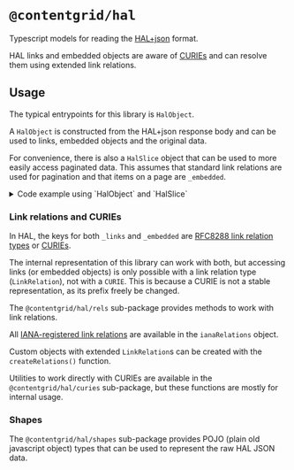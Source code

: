 # `@contentgrid/hal`

Typescript models for reading the [HAL+json](https://datatracker.ietf.org/doc/html/draft-kelly-json-hal) format.

HAL links and embedded objects are aware of [CURIEs](https://www.w3.org/TR/2010/NOTE-curie-20101216/) and can resolve them using extended link relations.

## Usage

The typical entrypoints for this library is `HalObject`.

A `HalObject` is constructed from the HAL+json response body and can be used to links, embedded objects and the original data.

For convenience, there is also a `HalSlice` object that can be used to more easily access paginated data.
This assumes that standard link relations are used for pagination and that items on a page are `_embedded`.

<details>
<summary>Code example using `HalObject` and `HalSlice`</summary>


```typescript
import { HalObject, HalSlice } from '@contentgrid/hal';
import { HalObjectShape, HalSliceShape } from '@contentgrid/hal/shape';
import { createRelation } from '@contentgrid/hal/rels';

namespace myLibrary {

    export interface Gift {
        id: number;
        name: string;
    }

    export const objectData: HalObjectShape<Gift> = {
        id: 1,
        name: "Parachute",
        _links: {
            self: {
                href: "http://localhost/gifts/1"
            }
        }
    };

    export const sliceData: HalSliceShape<Gift> = {
        "_embedded": {
            "gifts": [
                objectData
            ]
        },
        "_links": {
            self: {
                href: "http://localhost/gifts?page=2"
            },
            first: {
                href: "http://localhost/gifts"
            },
            previous: {
                href: "http://localhost/gifts?page=1"
            },
            next: {
                href: "http://localhost/gifts?page=3"
            }
        }
    };
}

const object = new HalObject(myLibrary.objectData);

const selfLink = object.links.requireSingleLink(createRelation("self"));

console.log(selfLink);

var page = new HalSlice(myLibrary.sliceData);

for(const item of page.items) {
    console.log(item.self.href);
}

console.log("Next page:", page.next?.href)
console.log("Previous page:", page.previous?.href)
```

</details>

### Link relations and CURIEs

In HAL, the keys for both `_links` and `_embedded` are [RFC8288 link relation types](https://datatracker.ietf.org/doc/html/rfc8288) or [CURIEs](https://www.w3.org/TR/2010/NOTE-curie-20101216/).

The internal representation of this library can work with both, but accessing links (or embedded objects) is only possible with a link relation type (`LinkRelation`), not with a `CURIE`. This is because a CURIE is not a stable representation, as its prefix freely be changed.

The `@contentgrid/hal/rels` sub-package provides methods to work with link relations.

All [IANA-registered link relations](https://www.iana.org/assignments/link-relations/link-relations.xhtml) are available in the `ianaRelations` object.

Custom objects with extended `LinkRelation`s can be created with the `createRelations()` function.

Utilities to work directly with CURIEs are available in the `@contentgrid/hal/curies` sub-package, but these functions are mostly for internal usage.

### Shapes

The `@contentgrid/hal/shapes` sub-package provides POJO (plain old javascript object) types that can be used to represent the raw HAL JSON data.

